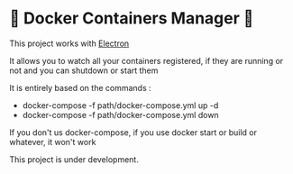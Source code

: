# :postbox: Docker Containers Manager :postbox:

This project works with [Electron](https://github.com/electron/electron)

It allows you to watch all your containers registered, if they are running or not and you can shutdown or start them

It is entirely based on the commands :
- docker-compose -f path/docker-compose.yml up -d
- docker-compose -f path/docker-compose.yml down

If you don't us docker-compose, if you use docker start or build or whatever, it won't work

This project is under development.